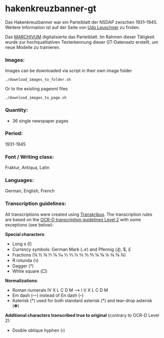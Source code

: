 # hakenkreuzbanner-gt
Das Hakenkreuzbanner war ein Parteiblatt der NSDAP zwischen 1931–1945. Weitere
Information ist auf der Seite von [Udo Leuschner](https://www.udo-leuschner.de/zeitungsgeschichte/sonstige/hkb.htm) zu finden.


Das [MARCHIVUM](https://druckschriften-digital.marchivum.de/zd/periodical/titleinfo/74387) digitalisierte das Parteiblatt. Im Rahmen dieser Tätigkeit wurde zur hochqualitativen Texterkennung dieser GT-Datensatz erstellt, um neue Modelle zu trainieren.

### Images:
Images can be downloaded via script in their own image folder

`./download_images_to_folder.sh `

Or to the existing pagexml files

`./download_images_to_page.sh `

### Quantity:
- 36 single newspaper pages

### Period:
1931-1945

### Font / Writing class:
Fraktur, Antiqua, Latin

### Languages:
German, English, French

### Transcription guidelines:
All transcriptions were created using [Transkribus](https://readcoop.eu/transkribus/?sc=Transkribus). The transcription rules are based on the [OCR-D transcription guidelines Level 2](https://ocr-d.de/en/gt-guidelines/trans/trLevels.html) with some exceptions (see below):

**Special characters**: 
- Long s (ſ)
- Currency symbols: German Mark (ℳ) and Pfennig (₰), $, £
- Fractions (¼ ½ ¾ ⅐ ⅑ ⅒ ⅓ ⅔ ⅕ ⅖ ⅗ ⅘ ⅙ ⅚ ⅛ ⅜ ⅝ ⅞)
- R rotunda (ꝛ)
- Dagger (†)
- White square (□)

**Normalizations**:
- Roman numerals ⅠⅤ Ⅹ Ⅼ Ⅽ Ⅾ Ⅿ --> I V X L C D M  
- Em dash (—) instead of En dash (–)
- Asterisk (\*) used for both standard asterisk (\*) and tear-drop asterisk (✽)

**Additional characters transcribed true to original** (contrary to OCR-D Level 2):
- Double oblique hyphen (⸗)
